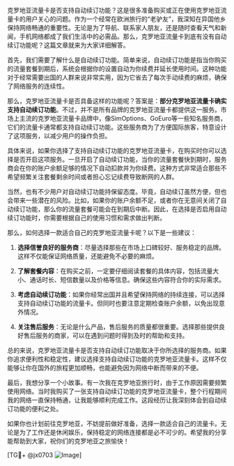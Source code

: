 克罗地亚流量卡是否支持自动续订功能？这是很多准备购买或正在使用克罗地亚流量卡的用户关心的问题。作为一个经常在欧洲旅行的“老驴友”，我深知在异国他乡保持网络畅通的重要性。无论是为了导航、联系家人朋友，还是随时查看天气和新闻，手机网络都成了我们生活中的必需品。那么，克罗地亚流量卡到底有没有自动续订功能呢？这篇文章就来为大家详细解答。

首先，我们需要了解什么是自动续订功能。简单来说，自动续订功能是指当你购买的流量套餐到期后，系统会根据你的设置自动为你续费并延长使用时间。这种功能对于经常需要出国的人群来说非常实用，因为它省去了每次手动续费的麻烦，确保了网络服务的连续性。

那么，克罗地亚流量卡是否具备这样的功能呢？答案是：**部分克罗地亚流量卡确实支持自动续订功能**。不过，并不是所有品牌的克罗地亚流量卡都提供这一服务。市场上主流的克罗地亚流量卡品牌中，像SimOptions、GoEuro等一些知名服务商，它们的流量卡通常都支持自动续订功能。这些服务商为了方便国际旅客，特意设计了这项服务，以减少用户的操作负担。

具体来说，如果你选择了支持自动续订功能的克罗地亚流量卡，在购买时你可以选择是否开启这项服务。一旦开启了自动续订功能，当你的流量套餐快到期时，服务商会在你的账户余额足够的情况下自动扣款并为你续费。这种方式非常适合那些不希望频繁关注套餐剩余时间或者担心忘记续费导致断网的人群。

当然，也有不少用户对自动续订功能持保留态度。毕竟，自动续订虽然方便，但也会带来一些潜在的风险。比如，如果你的账户余额不足，或者你在无意间关闭了自动续订功能，那么你的流量套餐可能会在到期后中断。因此，在选择是否启用自动续订功能时，你需要根据自己的使用习惯和需求做出判断。

那么，如何选择一款适合自己的克罗地亚流量卡呢？以下是一些建议：

1. **选择信誉良好的服务商**：尽量选择那些在市场上口碑较好、服务稳定的品牌。这样不仅能保证网络质量，还能避免不必要的麻烦。

2. **了解套餐内容**：在购买之前，一定要仔细阅读套餐的具体内容，包括流量大小、通话时长、短信数量以及价格等信息。确保这些内容符合你的实际需求。

3. **考虑自动续订功能**：如果你经常出国并且希望保持网络的持续连接，可以选择支持自动续订功能的流量卡。但同时也要注意定期检查账户余额，以免出现意外情况。

4. **关注售后服务**：无论是什么产品，售后服务的质量都很重要。选择那些提供良好售后服务的商家，可以在遇到问题时得到及时的帮助和支持。

总的来说，克罗地亚流量卡是否支持自动续订功能取决于你所选择的服务商。如果你追求便利性和稳定性，建议选择支持自动续订功能的克罗地亚流量卡。这样不仅能够让你在国外的旅程更加顺畅，也能避免因为网络中断而带来的不便。

最后，我想分享一个小故事。有一次我在克罗地亚旅行时，由于工作原因需要频繁使用网络。当时我购买了一张支持自动续订功能的克罗地亚流量卡，整个行程期间我的网络一直保持畅通，让我能够顺利完成工作。这段经历让我深刻体会到自动续订功能的便利之处。

如果你也计划前往克罗地亚，不妨提前做好准备，选择一款适合自己的流量卡。无论是为了工作还是休闲娱乐，保持稳定的网络连接都是必不可少的。希望我的分享能帮助到大家，祝你们的克罗地亚之旅愉快！

[TG💪+ @jx0703 ![Image](https://github.com/user-attachments/assets/dbca1d08-cadb-493c-b0ec-ad6f7a83f270)]
